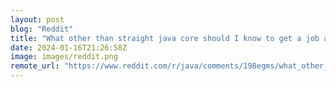 ```yaml
---
layout: post
blog: "Reddit"
title: "What other than straight java core should I know to get a job as a java developer?"
date: 2024-01-16T21:26:58Z
image: images/reddit.png
remote_url: "https://www.reddit.com/r/java/comments/198egms/what_other_than_straight_java_core_should_i_know/"
---
```

